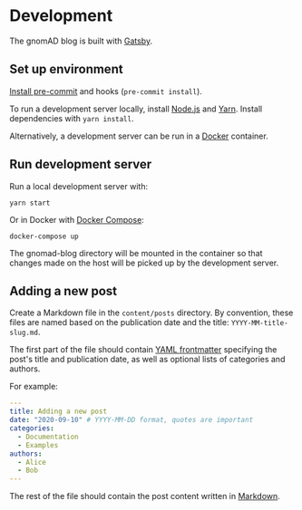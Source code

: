 # Development

The gnomAD blog is built with [Gatsby](https://www.gatsbyjs.org/docs/).

## Set up environment

[Install pre-commit](https://pre-commit.com/#install) and hooks (`pre-commit install`).

To run a development server locally, install [Node.js](https://nodejs.org/) and [Yarn](https://yarnpkg.com/). Install dependencies with `yarn install`.

Alternatively, a development server can be run in a [Docker](https://docs.docker.com/) container.

## Run development server

Run a local development server with:

```
yarn start
```

Or in Docker with [Docker Compose](https://docs.docker.com/compose/):

```
docker-compose up
```

The gnomad-blog directory will be mounted in the container so that changes made on the host will be picked up by the development server.

## Adding a new post

Create a Markdown file in the `content/posts` directory. By convention, these files are named based on the publication date and the title: `YYYY-MM-title-slug.md`.

The first part of the file should contain [YAML frontmatter](https://www.gatsbyjs.com/docs/adding-markdown-pages/#frontmatter-for-metadata-in-markdown-files) specifying the post's title and publication date, as well as optional lists of categories and authors.

For example:

```yaml
---
title: Adding a new post
date: "2020-09-10" # YYYY-MM-DD format, quotes are important
categories:
  - Documentation
  - Examples
authors:
  - Alice
  - Bob
---

```

The rest of the file should contain the post content written in [Markdown](https://www.markdownguide.org/basic-syntax/).
